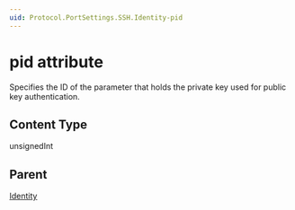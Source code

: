 ```yaml
---
uid: Protocol.PortSettings.SSH.Identity-pid
---
```


# pid attribute

Specifies the ID of the parameter that holds the private key used for public key authentication.

## Content Type

unsignedInt

## Parent

[Identity](xref:Protocol.PortSettings.SSH.Identity)
